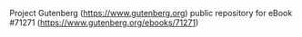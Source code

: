 Project Gutenberg (https://www.gutenberg.org) public repository for
eBook #71271 (https://www.gutenberg.org/ebooks/71271)
